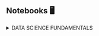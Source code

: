 ## Notebooks 🖥️

<!--
**yesidospitiamedina/yesidospitiamedina** is a ✨ _special_ ✨ repository because its `README.md` (this file) appears on your GitHub profile.

Here are some ideas to get you started:

- 🔭 I’m currently working on ...
- 🌱 I’m currently learning ...
- 👯 I’m looking to collaborate on ...
- 🤔 I’m looking for help with ...
- 💬 Ask me about ...
- 📫 How to reach me: ...
- 😄 Pronouns: ...
- ⚡ Fun fact: ...
-->


<details>
<summary>DATA SCIENCE FUNDAMENTALS</summary>
  
| Project Name  | Notebook | Instructional video | Dataset |
| ------------- | ------------- | ------------- | ------------- |
| Linear regression  | <a href="https://twitter.com"> <img src="https://github.com/gayanvoice/github-active-usersmonitor/raw/master/public/images/icons/twitter.svg" height="48" width="48" alt="Twitter"/> </a> | P  | P | | P  | P|
| Logistic regression  | P | P  | P |
| Clustering  | P | P | P |

</details>

